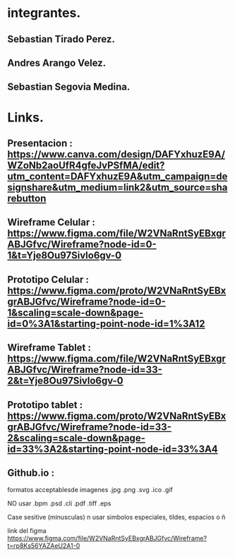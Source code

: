 # integrantes. 

  ## Sebastian Tirado Perez.
  ## Andres Arango Velez.
  ## Sebastian Segovia Medina.

# Links.

  ## Presentacion : https://www.canva.com/design/DAFYxhuzE9A/WZoNb2aoUfR4gfeJvPSfMA/edit?utm_content=DAFYxhuzE9A&utm_campaign=designshare&utm_medium=link2&utm_source=sharebutton
  ## Wireframe Celular : https://www.figma.com/file/W2VNaRntSyEBxgrABJGfvc/Wireframe?node-id=0-1&t=Yje8Ou97Sivlo6gv-0
  ## Prototipo Celular : https://www.figma.com/proto/W2VNaRntSyEBxgrABJGfvc/Wireframe?node-id=0-1&scaling=scale-down&page-id=0%3A1&starting-point-node-id=1%3A12
  ## Wireframe Tablet : https://www.figma.com/file/W2VNaRntSyEBxgrABJGfvc/Wireframe?node-id=33-2&t=Yje8Ou97Sivlo6gv-0
  ## Prototipo tablet : https://www.figma.com/proto/W2VNaRntSyEBxgrABJGfvc/Wireframe?node-id=33-2&scaling=scale-down&page-id=33%3A2&starting-point-node-id=33%3A4
  ## Github.io : 



formatos acceptablesde imagenes
.jpg
.png
.svg
.ico
.gif


NO usar 
.bpm
.psd
.cli
.pdf
.tiff
.eps

Case sesitive (minusculas)
n usar simbolos especiales, tildes, espacios o ñ

link del figma 
https://www.figma.com/file/W2VNaRntSyEBxgrABJGfvc/Wireframe?t=rp8Ks56YAZAeU2A1-0
